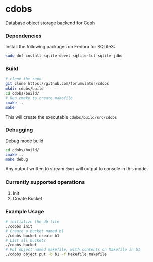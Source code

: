 # cdobs
Database object storage backend for Ceph

### Dependencies
Install the following packages on Fedora for SQLite3:
```bash
sudo dnf install sqlite-devel sqlite-tcl sqlite-jdbc
```

### Build
```bash
# clone the repo
git clone https://github.com/forumulator/cdobs
mkdir cdobs/build
cd cdobs/build/
# Run cmake to create makefile
cmake .. 
make
```
This will create the executable `cdobs/build/src/cdobs`

### Debugging
Debug mode build
```bash
cd cdobs/build/
cmake ..
make debug
```
Any output written to stream `dout` will output to console in this mode. 

### Currently supported operations
1. Init
2. Create Bucket

### Example Usage
```bash
# initialize the db file
./cdobs init
# Create a bucket named b1
./cdobs bucket create b1
# List all buckets
./cdobs bucket
# Put object named makefile, with contents on Makefile in b1
./cdobs object put -b b1 -f Makefile makefile
```
